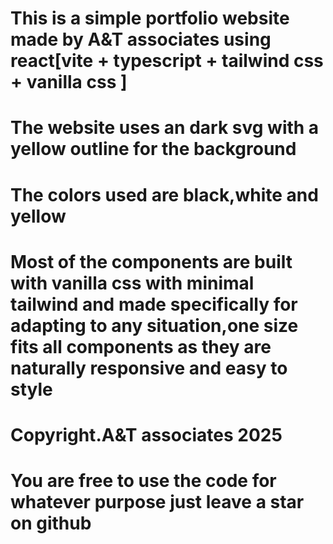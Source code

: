 # This is a simple portfolio website made by A&T associates using react[vite + typescript + tailwind css + vanilla css ]
# The website uses an dark svg with a yellow outline for the background
# The colors used are black,white and yellow
# Most of the components are built with vanilla css with minimal tailwind and made specifically for adapting to any situation,one size fits all components as they are naturally responsive and easy to style



# Copyright.A&T associates 2025
# You are free to use the code for whatever purpose just leave a star on github
